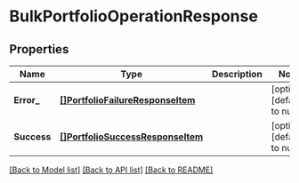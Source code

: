 # BulkPortfolioOperationResponse

## Properties
Name | Type | Description | Notes
------------ | ------------- | ------------- | -------------
**Error_** | [**[]PortfolioFailureResponseItem**](PortfolioFailureResponseItem.md) |  | [optional] [default to null]
**Success** | [**[]PortfolioSuccessResponseItem**](PortfolioSuccessResponseItem.md) |  | [optional] [default to null]

[[Back to Model list]](../README.md#documentation-for-models) [[Back to API list]](../README.md#documentation-for-api-endpoints) [[Back to README]](../README.md)

